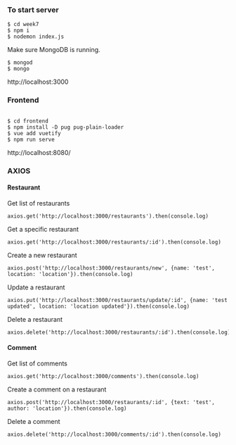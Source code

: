 ### To start server

```
$ cd week7
$ npm i
$ nodemon index.js

```
Make sure MongoDB is running.

```
$ mongod
$ mongo
```

http://localhost:3000

### Frontend
```

$ cd frontend
$ npm install -D pug pug-plain-loader
$ vue add vuetify
$ npm run serve

```
http://localhost:8080/


###  AXIOS 

#### Restaurant

Get list of restaurants
```
axios.get('http://localhost:3000/restaurants').then(console.log)
```
Get a specific restaurant
```
axios.get('http://localhost:3000/restaurants/:id').then(console.log)
```
Create a new restaurant
```
axios.post('http://localhost:3000/restaurants/new', {name: 'test', location: 'location'}).then(console.log)
```
Update a restaurant
```
axios.put('http://localhost:3000/restaurants/update/:id', {name: 'test updated', location: 'location updated'}).then(console.log)
```
Delete a restaurant
```
axios.delete('http://localhost:3000/restaurants/:id').then(console.log)
```

#### Comment

Get list of comments
```
axios.get('http://localhost:3000/comments').then(console.log)
```
Create a comment on a restaurant

```
axios.post('http://localhost:3000/restaurants/:id', {text: 'test', author: 'location'}).then(console.log)
```

Delete a comment 
```
axios.delete('http://localhost:3000/comments/:id').then(console.log)
```
